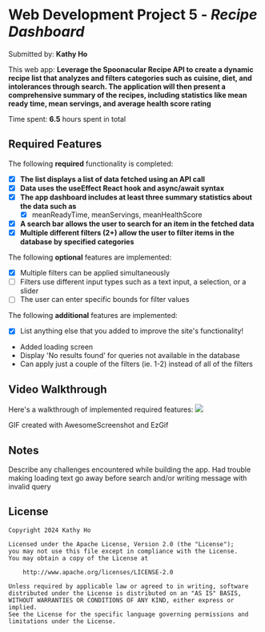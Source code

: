 # Web Development Project 5 - *Recipe Dashboard*

Submitted by: **Kathy Ho**

This web app: **Leverage the Spoonacular Recipe API to create a dynamic recipe list that analyzes and filters categories such as cuisine, diet, and intolerances through search. The application will then present a comprehensive summary of the recipes, including statistics like mean ready time, mean servings, and average health score rating**

Time spent: **6.5** hours spent in total

## Required Features

The following **required** functionality is completed:

- [x] **The list displays a list of data fetched using an API call**
- [x] **Data uses the useEffect React hook and async/await syntax**
- [x] **The app dashboard includes at least three summary statistics about the data such as**
  - [x] meanReadyTime, meanServings, meanHealthScore
- [x] **A search bar allows the user to search for an item in the fetched data**
- [x] **Multiple different filters (2+) allow the user to filter items in the database by specified categories**

The following **optional** features are implemented:

- [x] Multiple filters can be applied simultaneously
- [ ] Filters use different input types such as a text input, a selection, or a slider
- [ ] The user can enter specific bounds for filter values

The following **additional** features are implemented:

* [x] List anything else that you added to improve the site's functionality!
 - Added loading screen 
 - Display 'No results found' for queries not available in the database
 - Can apply just a couple of the filters (ie. 1-2) instead of all of the filters

## Video Walkthrough

Here's a walkthrough of implemented required features:
![](https://github.com/Llynoirx/data-dashboard/blob/main/recipe-dashboard.gif)

<!-- Replace this with whatever GIF tool you used! -->
GIF created with AwesomeScreenshot and EzGif  

## Notes

Describe any challenges encountered while building the app.
Had trouble making loading text go away before search and/or writing message with invalid query

## License

    Copyright 2024 Kathy Ho

    Licensed under the Apache License, Version 2.0 (the "License");
    you may not use this file except in compliance with the License.
    You may obtain a copy of the License at

        http://www.apache.org/licenses/LICENSE-2.0

    Unless required by applicable law or agreed to in writing, software
    distributed under the License is distributed on an "AS IS" BASIS,
    WITHOUT WARRANTIES OR CONDITIONS OF ANY KIND, either express or implied.
    See the License for the specific language governing permissions and
    limitations under the License.